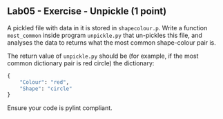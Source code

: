 ## Lab05 - Exercise - Unpickle (1 point)

A pickled file with data in it is stored in `shapecolour.p`. Write a function `most_common` inside program `unpickle.py` that un-pickles this file, and analyses the data to returns what the most common shape-colour pair is.

The return value of `unpickle.py` should be (for example, if the most common dictionary pair is red circle) the dictionary:

```python
{
    "Colour": "red",
    "Shape": "circle"
}
```

Ensure your code is pylint compliant.
